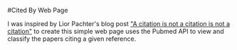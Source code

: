 #Cited By Web Page

I was inspired by Lior Pachter's blog post ["A citation is not a citation is not a citation"](https://liorpachter.wordpress.com/2017/01/18/a-citation-is-not-a-citation-is-not-a-citation/#comments) to create this simple web page uses the Pubmed API to view and classify the papers citing a given reference.
